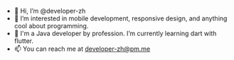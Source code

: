 - 👋 Hi, I’m @developer-zh
- 👀 I’m interested in mobile development, responsive design, and anything cool about programming.
- 🌱 I'm a Java developer by profession. I’m currently learning dart with flutter.
- 📫 You can reach me at developer-zh@pm.me

<!---
developer-zh/developer-zh is a ✨ special ✨ repository because its `README.md` (this file) appears on your GitHub profile.
You can click the Preview link to take a look at your changes.
--->
